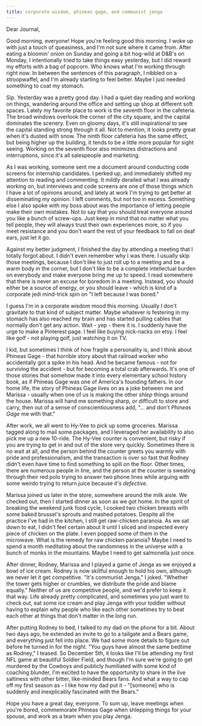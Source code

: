```yaml
---
title: corporate wisdom, phineas gage, and communist jenga
---
```


Dear Journal,

Good morning, everyone! Hope you're feeling good this morning. I woke up
with just a touch of queasiness, and I'm not sure where it came from.
After eating a bloomin' onion on Sunday and going a bit hog-wild at
D&B's on Monday, I intentionally tried to take things easy yesterday,
but I did reward my efforts with a bag of popcorn. Who knows what I'm
working through right now. In between the sentences of this paragraph, I
nibbled on a stroopwaffel, and I'm already starting to feel better.
Maybe I just needed something to coat my stomach.

Sip. Yesterday was a pretty good day. I had a quiet day reading and
working on things, wandering around the office and setting up shop at
different soft spaces. Lately my favorite place to work is the seventh
floor in the cafeteria. The broad windows overlook the corner of the
city square, and the capital dominates the scenery. Even on gloomy days,
it's still inspirational to see the capital standing strong through it
all. Not to mention, it looks pretty great when it's dusted with snow.
The ninth floor cafeteria has the same effect, but being higher up the
building, it tends to be a little more popular for sight seeing. Working
on the seventh floor also minimizes distractions and interruptions,
since it's all salespeople and marketing.

As I was working, someone sent me a document around conducting code
screens for internship candidates. I perked up, and immediately shifted
my attention to reading and commenting. It mildly derailed what I was
already working on, but interviews and code screens are one of those
things which I have a lot of opinions around, and lately at work I'm
trying to get better at disseminating my opinion. I left comments, but
not too in excess. Something else I also spoke with my boss about was
the importance of letting people make their own mistakes. Not to say
that you should treat everyone around you like a bunch of screw-ups.
Just keep in mind that no matter what you tell people, they will always
trust their own experiences more, so if you meet resistance and you
don't want the rest of your feedback to fall on deaf ears, just let it
go.

Against my better judgment, I finished the day by attending a meeting
that I totally forgot about. I didn't even remember why I was there. I
usually skip those meetings, because I don't like to just roll up to a
meeting and be a warm body in the corner, but I don't like to be a
complete intellectual burden on everybody and make everyone bring me up
to speed. I read somewhere that there is never an excuse for boredom in
a meeting. Instead, you should either be a source of energy, or you
should leave - which is kind of a corporate jedi mind-trick spin on "I
left because I was bored."

I guess I'm in a corporate wisdom mood this morning. Usually I don't
gravitate to that kind of subject matter. Maybe whatever is festering in
my stomach has also reached my brain and has started pulling cables that
normally don't get any action. Wait - yep - there it is. I suddenly have
the urge to make a Pinterest page. I feel like buying nick-nacks on
etsy. I feel like golf - not playing golf, just watching it on TV.

I kid, but sometimes I think of how fragile a personality is, and I
think about Phineas Gage - that horrible story about that railroad
worker who accidentally got a spike in his head. And he became famous -
not for surviving the accident - but for becoming a total crab
afterwards. It's one of those stories that somehow made it into every
elementary school history book, as if Phineas Gage was one of America's
founding fathers. In our home life, the story of Phineas Gage lives on
as a joke between me and Marissa - usually when one of us is making the
other *shlep* things around the house. Marissa will hand me something
sharp, or difficult to store and carry, then out of a sense of
conscientiousness add, "… and don't *Phineas Gage* me with that."

After work, we all went to Hy-Vee to pick up some groceries. Marissa
tagged along to mail some packages, and I leveraged her availability to
also pick me up a new 10-ride. The Hy-Vee counter is convenient, but
risky if you are trying to get in and out of the store very quickly.
Sometimes there is no wait at all, and the person behind the counter
greets you warmly with pride and professionalism, and the transaction is
over so fast that Rodney didn't even have time to find something to
spill on the floor. Other times, there are numerous people in line, and
the person at the counter is sweating through their red polo trying to
answer two phone lines while arguing with some weirdo trying to return
juice because *it's defective*.

Marissa joined us later in the store, somewhere around the milk aisle.
We checked out, then I started dinner as soon as we got home. In the
spirit of breaking the weekend junk food cycle, I cooked two chicken
breasts with some baked brussel's sprouts and mashed potatoes. Despite
all the practice I've had in the kitchen, I still get raw-chicken
paranoia. As we sat down to eat, I didn't feel certain about it until I
sliced and inspected every piece of chicken on the plate. I even popped
some of them in the microwave. What is the remedy for raw chicken
paranoia? Maybe I need to spend a month meditating about the randomness
in the universe with a bunch of monks in the mountains. Maybe I need to
get salmonella just once.

After dinner, Rodney, Marissa and I played a game of Jenga as we enjoyed
a bowl of ice cream. Rodney is now skillful enough to hold his own,
although we never let it get competitive. "It's communist Jenga," I
joked. "Whether the tower gets higher or crumbles, we distribute the
pride and blame equally." Neither of us are competitive people, and we'd
prefer to keep it that way. Life already pretty complicated, and
sometimes you just want to check out, eat some ice cream and play Jenga
with your toddler without having to explain why people who like each
other sometimes try to beat each other at things that don't matter in
the long run.

After putting Rodney to bed, I talked to my dad on the phone for a bit.
About two days ago, he extended an invite to go to a tailgate and a
Bears game, and everything just fell into place. We had some more
details to figure out before he turned in for the night. "You guys have
almost the same bedtime as Rodney," I teased. So December 5th, it looks
like I'll be attending my first NFL game at beautiful Soldier Field, and
though I'm sure we're going to get murdered by the Cowboys and publicly
humiliated with some kind of coaching blunder, I'm excited to have the
opportunity to share in the live saltiness with other bitter,
like-minded Bears fans. And what a way to cap off my first season as - I
like how my dad put it - "\[someone\] who is suddenly and inexplicably
fascinated with the Bears."

Hope you have a great day, everyone. To sum up, leave meetings when
you're bored, commemorate Phineas Gage when shlepping things for your
spouse, and work as a team when you play Jenga.

